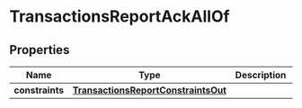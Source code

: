 

# TransactionsReportAckAllOf


## Properties

| Name | Type | Description | Notes |
|------------ | ------------- | ------------- | -------------|
|**constraints** | [**TransactionsReportConstraintsOut**](TransactionsReportConstraintsOut.md) |  |  [optional] |



